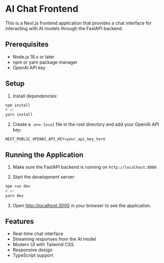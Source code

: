 # AI Chat Frontend

This is a Next.js frontend application that provides a chat interface for interacting with AI models through the FastAPI backend.

## Prerequisites

- Node.js 18.x or later
- npm or yarn package manager
- OpenAI API key

## Setup

1. Install dependencies:
```bash
npm install
# or
yarn install
```

2. Create a `.env.local` file in the root directory and add your OpenAI API key:
```
NEXT_PUBLIC_OPENAI_API_KEY=your_api_key_here
```

## Running the Application

1. Make sure the FastAPI backend is running on `http://localhost:8000`

2. Start the development server:
```bash
npm run dev
# or
yarn dev
```

3. Open [http://localhost:3000](http://localhost:3000) in your browser to see the application.

## Features

- Real-time chat interface
- Streaming responses from the AI model
- Modern UI with Tailwind CSS
- Responsive design
- TypeScript support